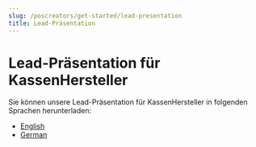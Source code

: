 ```yaml
---
slug: /poscreators/get-started/lead-presentation
title: Lead-Präsentation
---
```


# Lead-Präsentation für KassenHersteller

Sie können unsere Lead-Präsentation für KassenHersteller in folgenden Sprachen herunterladen:

- [English](../../../poscreators/presentations/lead-presentation-creator-en.pptx)
- [German](../../../poscreators/presentations/lead-presentation-creator-de.pptx)


